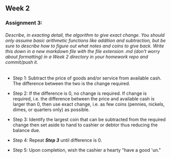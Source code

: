 ## Week 2
### Assignment 3:
###### Describe, in exacting detail, the algorithm to give exact change. You should only assume basic arithmetic functions like addition and subtraction, but be sure to describe how to figure out what notes and coins to give back. Write this down in a new markdown file with the file extension .md (don't worry about formatting) in a Week 2 directory in your homework repo and commit/push it.

* Step 1: Subtract the price of goods and/or service from available cash. The difference between the two is the change required.

* Step 2: If the difference is 0, no change is required. If change is required, i.e. the difference between the price and available cash is larger than 0, then use exact change, i.e. as few coins (pennies, nickels, dimes, or quarters only) as possible. 

* Step 3: Identify the largest coin that can be subtracted from the required change then set aside to hand to cashier or debtor thus reducing the balance due.

* Step 4: Repeat ***Step 3*** until difference is 0. 

* Step 5: Upon completion, wish the cashier a hearty "have a good 'un." 


